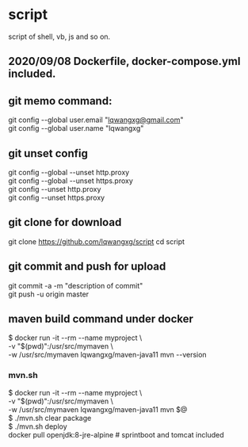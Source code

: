 # script
script of shell, vb, js and so on.

## 2020/09/08 Dockerfile, docker-compose.yml included.

## git memo command:
git config --global user.email "lqwangxg@gmail.com" <br>
git config --global user.name "lqwangxg"

## git unset config 
git config --global  --unset http.proxy <br>
git config --global  --unset https.proxy <br>
git config --unset http.proxy <br>
git config --unset https.proxy <br>

## git clone for download
git clone https://github.com/lqwangxg/script
cd script

## git commit and push for upload
git commit -a -m "description of commit" <br>
git push -u origin master 

## maven build command under docker 
$ docker run -it --rm --name myproject  \\ <br>-v "$(pwd)":/usr/src/mymaven  \\ <br>  -w /usr/src/mymaven lqwangxg/maven-java11 mvn --version

### mvn.sh
$ docker run -it --rm --name myproject  \\ <br>-v "$(pwd)":/usr/src/mymaven   \\ <br>-w /usr/src/mymaven lqwangxg/maven-java11 mvn $@
 <br>
$ ./mvn.sh clear package <br>
$ ./mvn.sh deploy 
<br>
docker pull openjdk:8-jre-alpine # sprintboot and tomcat included

